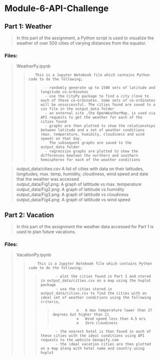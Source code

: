 # Module-6-API-Challenge

## Part 1: Weather  
> In this part of the assignment, a Python script is used to visualize the weather of over 500 cities of varying distances from the equator. 

### Files:  
>WeatherPy.ipynb  
>>        This is a Jupyter Notebook file which contains Python code to do the following;  
>>>       - randomly generate up to 1500 sets of latitude and longitude co-ordinates
>>>       - use the CityPy package to find a city close to each of these co-ordinates. Some sets of co-ordinates will be unsuccessful. The cities found are saved to a csv file in the output_data folder  
>>>       - an external site ,the OpenWeatherMap, is used via API requests to get the weather for each of the cities found  
>>>       - graphs are then plotted to show the relationships between latitude and a set of weather conditions (max. temperature, humidity, cloudiness and wind speed) on that day.
>>>         The subsequent graphs are saved to the output_data folder  
>>>       - regression graphs are plotted to show the differences bewteen the northern and southern hemispheres for each of the weather conditions  

>output_data/cities.csv  A list of cities with data on their latitudes, longitudes, max. temp, humidity, cloudiness, wind speed and date that the weather was accessed  
>output_data/Fig1.png:   A graph of lattitude vs max. temperature  
>output_data/Fig2.png:   A graph of lattitude vs humidity  
>output_data/Fig3.png:   A graph of lattitude vs cloudiness  
>output_data/Fig4.png:   A graph of lattitude vs wind speed  

## Part 2: Vacation  
> In this part of the assignment the weather data accessed for Part 1 is used to plan future vacations.   

### Files:  
>    VacationPy.ipynb  
>>         This is a Jupyter Notebook file which contains Python code to do the following;  
>>>            - plot the cities found in Part 1 and stored in output_data/cities.csv on a map using the hvplot package  
>>>            - use the cities stored in output_data/cities.csv to find the cities with an ideal set of weather conditions using the following criteria,  
>>>>                o	A max temperature lower than 27 degrees but higher than 21  
>>>>                o	Wind speed less than 4.5 m/s  
>>>>                o	Zero cloudiness  
>>>            - the nearest hotel is then found in each of these cities with the ideal conditions using API requests to the website Geoapify.com  
>>>            - the ideal vacation cities are then plotted on a map along with hotel name and country using hvplot  
